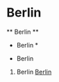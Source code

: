 # Berlin  
** Berlin **  
* Berlin *
- Berlin
1. Berlin
[Berlin](https://hu.wikipedia.org/wiki/Berlin)
